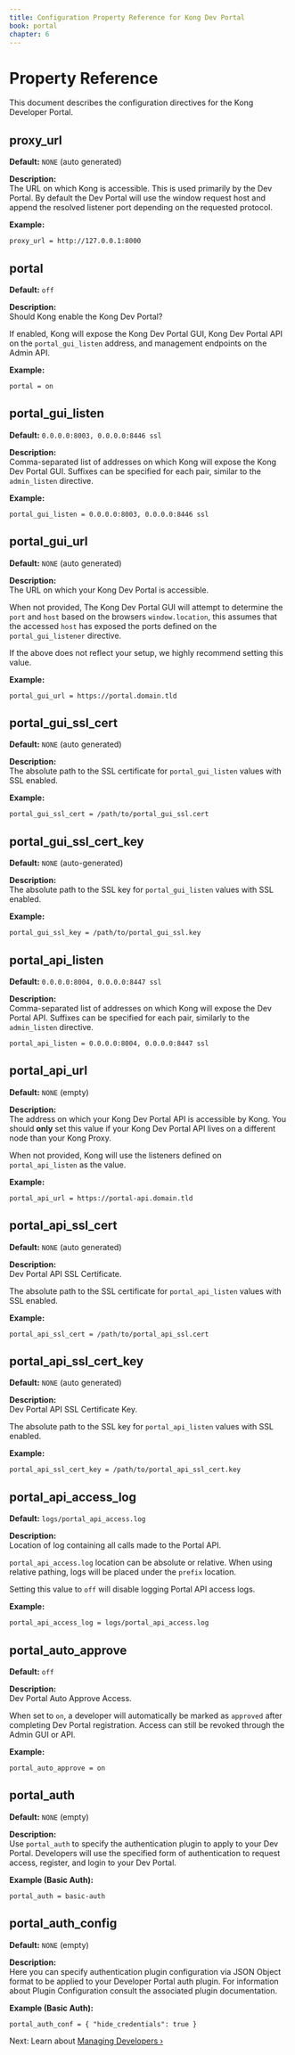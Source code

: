 ```yaml
---
title: Configuration Property Reference for Kong Dev Portal
book: portal
chapter: 6
---
```


# Property Reference

This document describes the configuration directives for the Kong Developer
Portal.

## proxy_url

**Default:** `NONE` (auto generated)

**Description:**  
The URL on which Kong is accessible. This is used primarily by the Dev Portal. By default the Dev Portal will use the window request host and append the resolved listener port depending on the requested protocol.

**Example:**

```
proxy_url = http://127.0.0.1:8000
```


## portal

**Default:** `off`

**Description:**  
Should Kong enable the Kong Dev Portal?

If enabled, Kong will expose the Kong Dev Portal GUI, Kong Dev Portal API on the `portal_gui_listen` address, and management endpoints on the Admin API.

**Example:**

```
portal = on
```


## portal_gui_listen

**Default:** `0.0.0.0:8003, 0.0.0.0:8446 ssl`

**Description:**  
Comma-separated list of addresses on which Kong will
expose the Kong Dev Portal GUI. Suffixes can be
specified for each pair, similar to the `admin_listen` 
directive.

**Example:**

```
portal_gui_listen = 0.0.0.0:8003, 0.0.0.0:8446 ssl
```


## portal_gui_url

**Default:** `NONE` (auto generated)

**Description:**  
The URL on which your Kong Dev Portal is accessible. 

When not provided, The Kong Dev Portal GUI will attempt to determine the 
`port` and `host` based on the browsers `window.location`, this assumes that the
accessed `host` has exposed the ports defined on the `portal_gui_listener`
directive.

If the above does not reflect your setup, we highly recommend setting this value.

**Example:**

```
portal_gui_url = https://portal.domain.tld
```


## portal_gui_ssl_cert

**Default:** `NONE` (auto generated)

**Description:**  
The absolute path to the SSL certificate for `portal_gui_listen` values with SSL enabled.

**Example:**

```
portal_gui_ssl_cert = /path/to/portal_gui_ssl.cert
```


## portal_gui_ssl_cert_key

**Default:** `NONE` (auto-generated)

**Description:**  
The absolute path to the SSL key for `portal_gui_listen` values with SSL 
enabled.

**Example:**

```
portal_gui_ssl_key = /path/to/portal_gui_ssl.key
```


## portal_api_listen

**Default:** `0.0.0.0:8004, 0.0.0.0:8447 ssl`

**Description:**  
Comma-separated list of addresses on which Kong will
expose the Dev Portal API. Suffixes can be
specified for each pair, similarly to
the `admin_listen` directive.

```
portal_api_listen = 0.0.0.0:8004, 0.0.0.0:8447 ssl
```

## portal_api_url

**Default:** `NONE` (empty)

**Description:**  
The address on which your Kong Dev Portal API is accessible by Kong. You
should **only** set this value if your Kong Dev Portal API lives on a different node than your Kong Proxy.

When not provided, Kong will use the listeners defined on `portal_api_listen` as 
the value.

**Example:**

```
portal_api_url = https://portal-api.domain.tld
```


## portal_api_ssl_cert

**Default:** `NONE` (auto generated)

**Description:**  
Dev Portal API SSL Certificate.

The absolute path to the SSL certificate for
`portal_api_listen` values with SSL enabled.

**Example:**

```
portal_api_ssl_cert = /path/to/portal_api_ssl.cert
```


## portal_api_ssl_cert_key

**Default:** `NONE` (auto generated)

**Description:**  
Dev Portal API SSL Certificate Key.

The absolute path to the SSL key for
`portal_api_listen` values with SSL enabled.

**Example:**

```
portal_api_ssl_cert_key = /path/to/portal_api_ssl_cert.key
```


## portal_api_access_log

**Default:** `logs/portal_api_access.log`

**Description:**  
Location of log containing all calls made to the Portal API.

`portal_api_access.log` location can be absolute or relative. When using relative pathing, logs will be placed under
the `prefix` location.

Setting this value to `off` will disable logging
Portal API access logs.

**Example:**

```
portal_api_access_log = logs/portal_api_access.log
```


## portal_auto_approve

**Default:** `off`

**Description:**  
Dev Portal Auto Approve Access.

When set to `on`, a developer will
automatically be marked as `approved` after completing
Dev Portal registration. Access can still be revoked through the
Admin GUI or API.

**Example:**

```
portal_auto_approve = on
```


## portal_auth

**Default:** `NONE` (empty)

**Description:**  
Use `portal_auth` to specify the authentication plugin
to apply to your Dev Portal. Developers
will use the specified form of authentication
to request access, register, and login to your
Dev Portal.

**Example (Basic Auth):**

```
portal_auth = basic-auth
```


## portal_auth_config

**Default:** `NONE` (empty)

**Description:**  
Here you can specify authentication plugin configuration
via JSON Object format to be applied to your Developer
Portal auth plugin. For information about Plugin Configuration
consult the associated plugin documentation.

**Example (Basic Auth):**

```
portal_auth_conf = { "hide_credentials": true }
```

Next: Learn about [Managing Developers &rsaquo;](/enterprise/{{page.kong_version}}/developer-portal/managing-developers)
